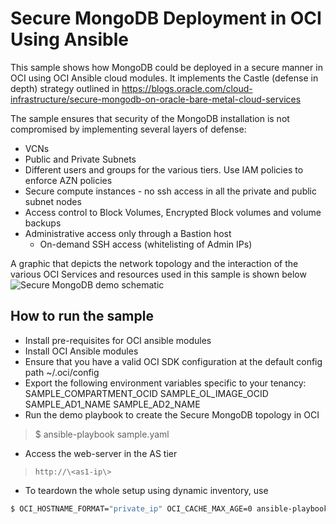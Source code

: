 # Secure MongoDB Deployment in OCI Using Ansible

This sample shows how MongoDB could be deployed in a secure manner in
OCI using OCI Ansible cloud modules. It implements the Castle 
(defense in depth) strategy outlined in 
https://blogs.oracle.com/cloud-infrastructure/secure-mongodb-on-oracle-bare-metal-cloud-services

The sample ensures that security of the MongoDB installation is not compromised
by implementing several layers of defense:
- VCNs
- Public and Private Subnets
- Different users and groups for the various tiers. Use IAM policies to
    enforce AZN policies
- Secure compute instances - no ssh access in all the private and public
    subnet nodes
- Access control to Block Volumes, Encrypted Block volumes and volume
    backups
- Administrative access only through a Bastion host
    - On-demand SSH access (whitelisting of Admin IPs)

A graphic that depicts the network topology and the interaction of the
various OCI Services and resources used in this sample is shown below
![Secure MongoDB demo schematic](secure-mongo-db-solution-schematic.png)

## How to run the sample

- Install pre-requisites for OCI ansible modules
- Install OCI Ansible modules
- Ensure that you have a valid OCI SDK configuration at the default config path ~/.oci/config
- Export the following environment variables specific to your tenancy:
  SAMPLE_COMPARTMENT_OCID
  SAMPLE_OL_IMAGE_OCID
  SAMPLE_AD1_NAME
  SAMPLE_AD2_NAME
- Run the demo playbook to create the Secure MongoDB topology in OCI
> $ ansible-playbook sample.yaml
- Access the web-server in the AS tier
> `http://\<as1-ip\>`
- To teardown the whole setup using dynamic inventory, use
```sh
$ OCI_HOSTNAME_FORMAT="private_ip" OCI_CACHE_MAX_AGE=0 ansible-playbook -i <path-to-inventory-file>/oci_inventory.py demo_teardown_using_inventory.yaml
```